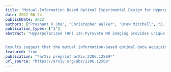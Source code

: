 ```yaml
---
title: "Mutual-Information Based Optimal Experimental Design for Hyperpolarized 13C-Pyruvate MRI"
date: 2022-06-24
publishDate: 2022
authors: ["Prashant K Jha", "Christopher Walker", "Drew Mitchell", "J. Tinsley Oden", "Dawid Schellingerhout", "James A. Bankson", "David T. Fuentes"]
publication_types: ["3"]
abstract: "Hyperpolarized (HP) 13C-Pyruvate MR imaging provides unique information about metabolic alterations indicative of the aggressiveness of certain cancer types. The information content of the HP-MRI data is fundamentally limited by the physics and chemistry of specific processes that take place at an atomic scale during a well-defined chemical reaction. The HP signal (magnetization of pyruvate and lactate) is a fixed resource that is established at the polarizer and naturally decays over time, and cannot be renewed after injection. The signal is further reduced with every radio-frequency excitation by the MR pulse sequence. Therefore, optimal experimental design (OED) for data acquisition is fundamentally important. A key parameter of interest recovered from HP-MRI measurements is the apparent pyruvate-to-lactate exchange rate, kPL, for measuring tumor metabolism. This manuscript presents an information-theory-based OED approach that minimizes the uncertainty in the rate parameter, kPL, recovered from the HP-MRI measurements. 


Results suggest that the mutual information-based optimal data acquisition strategy is likely to improve the precision of the measurements. For the particular MRI data examined here, pyruvate and lactate flip angles of 35 and 28 degrees, respectively, were the best choice in terms of accuracy and precision of the parameter recovery. Moreover, the recovery of rate parameter kPL from the data generated from the high-fidelity model highlights the influence of diffusion and strength of vascular source on the recovered rate parameter. Since the existing pharmacokinetic models for HP-MRI do not account for spatial variation, the optimized design parameters may not be fully optimal in a more general 3D setting."
featured: true
publication: "*arXiv preprint arXiv:2206.12509*"
url_source: "https://arxiv.org/abs/2206.12509"
---
```


